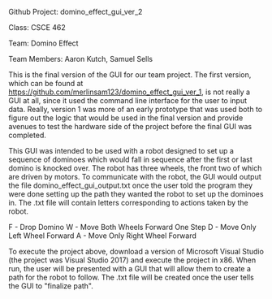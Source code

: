 Github Project: domino_effect_gui_ver_2

Class: CSCE 462

Team: Domino Effect

Team Members: Aaron Kutch, Samuel Sells

This is the final version of the GUI for our team project. The first version, which can be found
at https://github.com/merlinsam123/domino_effect_gui_ver_1, is not really a GUI at all, since it used
the command line interface for the user to input data. Really, version 1 was more of an early prototype
that was used both to figure out the logic that would be used in the final version and provide
avenues to test the hardware side of the project before the final GUI was completed.

This GUI was intended to be used with a robot designed to set up a sequence of dominoes which would fall
in sequence after the first or last domino is knocked over. The robot has three wheels, the front two of
which are driven by motors. To communicate with the robot, the GUI would output the file
domino_effect_gui_output.txt once the user told the program they were done setting up the path they wanted
the robot to set up the dominoes in. The .txt file will contain letters corresponding to actions taken by the robot.

F - Drop Domino
W - Move Both Wheels Forward One Step
D - Move Only Left Wheel Forward
A - Move Only Right Wheel Forward

To execute the project above, download a version of Microsoft Visual Studio (the project was Visual Studio 2017) and
execute the project in x86. When run, the user will be presented with a GUI that will allow them to create a path for
the robot to follow. The .txt file will be created once the user tells the GUI to "finalize path".
